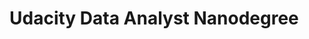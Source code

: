 # Udacity Data Analyst Nanodegree

 [](https://github.com/pratyush19/Udacity-Data-Analyst-Nanodegree/blob/master/certificate.pdf)
